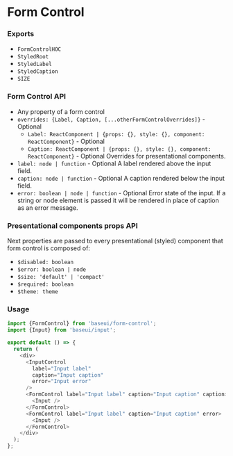 # Form Control

### Exports

* `FormControlHOC`
* `StyledRoot`
* `StyledLabel`
* `StyledCaption`
* `SIZE`

### Form Control API

* Any property of a form control
* `overrides: {Label, Caption, [...otherFormControlOverrides]}` - Optional
  * `Label: ReactComponent | {props: {}, style: {}, component: ReactComponent}` - Optional
  * `Caption: ReactComponent | {props: {}, style: {}, component: ReactComponent}` - Optional
    Overrides for presentational components.
* `label: node | function` - Optional
  A label rendered above the input field.
* `caption: node | function` - Optional
  A caption rendered below the input field.
* `error: boolean | node | function` - Optional
  Error state of the input. If a string or node element is passed it will be rendered in place of caption as an error message.

### Presentational components props API

Next properties are passed to every presentational (styled) component that form control is composed of:

* `$disabled: boolean`
* `$error: boolean | node`
* `$size: 'default' | 'compact'`
* `$required: boolean`
* `$theme: theme`

### Usage

```javascript
import {FormControl} from 'baseui/form-control';
import {Input} from 'baseui/input';

export default () => {
  return (
    <div>
      <InputControl
        label="Input label"
        caption="Input caption"
        error="Input error"
      />
      <FormControl label="Input label" caption="Input caption" caption>
        <Input />
      </FormControl>
      <FormControl label="Input label" caption="Input caption" error>
        <Input />
      </FormControl>
    </div>
  );
};
```
